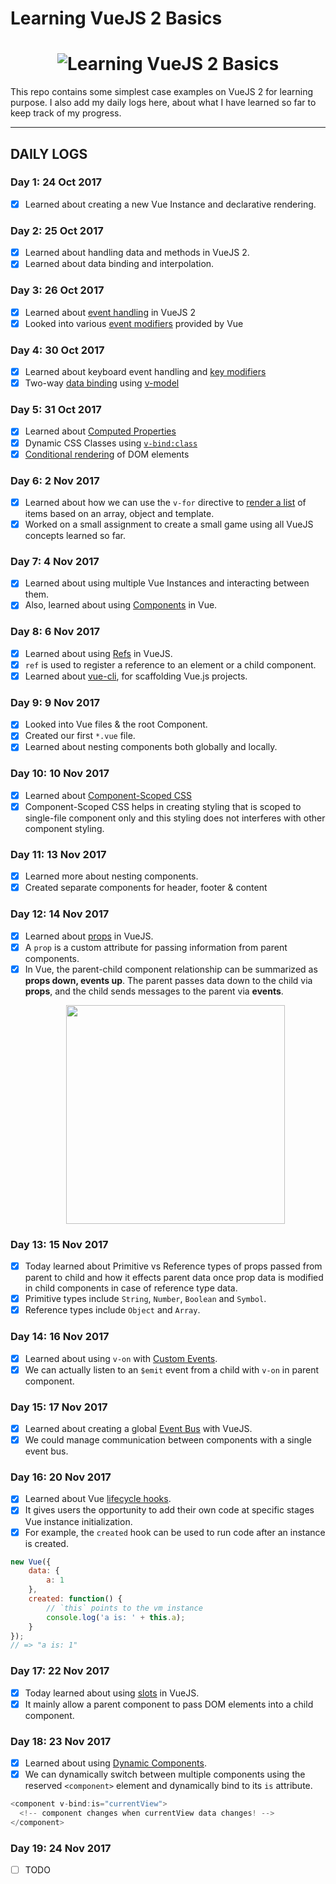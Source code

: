# Learning VueJS 2 Basics

<h1 align="center">
  <img src="https://s3.amazonaws.com/revue/items/images/001/602/574/mail/learning-vue-step-by-step.png" style="max-width:100%" alt="Learning VueJS 2 Basics" />
</h1>

This repo contains some simplest case examples on VueJS 2 for learning purpose. I also add my daily
logs here, about what I have learned so far to keep track of my progress.

---

## DAILY LOGS

### Day 1: 24 Oct 2017

* [x] Learned about creating a new Vue Instance and declarative rendering.

### Day 2: 25 Oct 2017

* [x] Learned about handling data and methods in VueJS 2.
* [x] Learned about data binding and interpolation.

### Day 3: 26 Oct 2017

* [x] Learned about [event handling][events] in VueJS 2
* [x] Looked into various [event modifiers][event-modifiers] provided by Vue

### Day 4: 30 Oct 2017

* [x] Learned about keyboard event handling and [key modifiers][key-modifiers]
* [x] Two-way [data binding][two-way-binding] using [v-model][vmodel]

### Day 5: 31 Oct 2017

* [x] Learned about [Computed Properties][computed-properties]
* [x] Dynamic CSS Classes using [`v-bind:class`][v-bind-class]
* [x] [Conditional rendering][conditional-rendering] of DOM elements

### Day 6: 2 Nov 2017

* [x] Learned about how we can use the `v-for` directive to [render a list][v-for-list] of items
      based on an array, object and template.
* [x] Worked on a small assignment to create a small game using all VueJS concepts learned so far.

### Day 7: 4 Nov 2017

* [x] Learned about using multiple Vue Instances and interacting between them.
* [x] Also, learned about using [Components][components] in Vue.

### Day 8: 6 Nov 2017

* [x] Learned about using [Refs][refs] in VueJS.
* [x] `ref` is used to register a reference to an element or a child component.
* [x] Learned about [vue-cli][vuecli], for scaffolding Vue.js projects.

### Day 9: 9 Nov 2017

* [x] Looked into Vue files & the root Component.
* [x] Created our first `*.vue` file.
* [x] Learned about nesting components both globally and locally.

### Day 10: 10 Nov 2017

* [x] Learned about [Component-Scoped CSS][component-scoped-css]
* [x] Component-Scoped CSS helps in creating styling that is scoped to single-file component only
      and this styling does not interferes with other component styling.

### Day 11: 13 Nov 2017

* [x] Learned more about nesting components.
* [x] Created separate components for header, footer & content

### Day 12: 14 Nov 2017

* [x] Learned about [props][props] in VueJS.
* [x] A `prop` is a custom attribute for passing information from parent components.
* [x] In Vue, the parent-child component relationship can be summarized as **props down, events
      up**. The parent passes data down to the child via **props**, and the child sends messages to
      the parent via **events**. <p align="center">
      <img src="https://vuejs.org/images/props-events.png" width="350"/> </p>

### Day 13: 15 Nov 2017

* [x] Today learned about Primitive vs Reference types of props passed from parent to child and how
      it effects parent data once prop data is modified in child components in case of reference
      type data.
* [x] Primitive types include `String`, `Number`, `Boolean` and `Symbol`.
* [x] Reference types include `Object` and `Array`.

### Day 14: 16 Nov 2017

* [x] Learned about using `v-on` with [Custom Events][custom-events].
* [x] We can actually listen to an `$emit` event from a child with `v-on` in parent component.

### Day 15: 17 Nov 2017

* [x] Learned about creating a global [Event Bus][event-bus] with VueJS.
* [x] We could manage communication between components with a single event bus.

### Day 16: 20 Nov 2017

* [x] Learned about Vue [lifecycle hooks][lifecycle-hooks].
* [x] It gives users the opportunity to add their own code at specific stages Vue instance
      initialization.
* [x] For example, the `created` hook can be used to run code after an instance is created.

```js
new Vue({
    data: {
        a: 1
    },
    created: function() {
        // `this` points to the vm instance
        console.log('a is: ' + this.a);
    }
});
// => "a is: 1"
```

### Day 17: 22 Nov 2017

* [x] Today learned about using [slots][slots-vue] in VueJS.
* [x] It mainly allow a parent component to pass DOM elements into a child component.

### Day 18: 23 Nov 2017

* [x] Learned about using [Dynamic Components][dynamic-components].
* [x] We can dynamically switch between multiple components using the reserved `<component>` element
      and dynamically bind to its `is` attribute.

```js
<component v-bind:is="currentView">
  <!-- component changes when currentView data changes! -->
</component>
```

### Day 19: 24 Nov 2017

* [ ] TODO

<!-- All links are added here -->

[events]: https://vuejs.org/v2/guide/events.html
[event-modifiers]: https://vuejs.org/v2/guide/events.html#Event-Modifiers
[key-modifiers]: https://v1.vuejs.org/guide/events.html#Key-Modifiers
[two-way-binding]: https://v1.vuejs.org/guide/index.html#Two-way-Binding
[vmodel]: https://v1.vuejs.org/api/#v-model
[computed-properties]: https://vuejs.org/v2/guide/computed.html#Computed-Properties
[v-bind-class]: https://vuejs.org/v2/guide/class-and-style.html#Object-Syntax
[conditional-rendering]: https://vuejs.org/v2/guide/conditional.html#ad
[v-for-list]: https://vuejs.org/v2/guide/list.html
[components]: https://vuejs.org/v2/guide/components.html
[refs]: https://vuejs.org/v2/api/#ref
[vuecli]: https://github.com/vuejs/vue-cli#vue-cli--
[component-scoped-css]: https://vuejs.org/v2/guide/comparison.html#Component-Scoped-CSS
[props]: https://vuejs.org/v2/guide/components.html#Props
[custom-events]: https://vuejs.org/v2/guide/components.html#Using-v-on-with-Custom-Events
[event-bus]: https://alligator.io/vuejs/global-event-bus/
[lifecycle-hooks]: https://vuejs.org/v2/guide/instance.html#Lifecycle-Diagram
[slots-vue]: https://vuejs.org/v2/guide/components.html#Content-Distribution-with-Slots
[dynamic-components]: https://vuejs.org/v2/guide/components.html#Dynamic-Components
